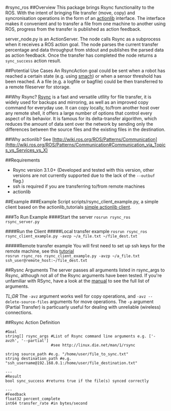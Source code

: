 #rsync_ros
##Overview
This package brings Rsync functionality to the ROS. With the intent of bringing file transfer (move, copy) and syncronisation operations in the form of an [actionlib](http://wiki.ros.org/actionlib) interface. The interface makes it convenient and to transfer a file from one machine to another using ROS, progress from the transfer is published as action feedback.

server_node.py is an ActionServer. The node calls Rsync as a subprocess when it receives a ROS action goal. The node parses the current transfer percentage and data throughput from stdout and publishes the parsed data as action feedback. Once the transfer has completed the node returns a `sync_success` action result.

##Potential Use Cases
An RsyncAction goal could be sent when a robot has reached a certain state (e.g. using [smach](http://wiki.ros.org/smach)) or when a sensor threshold has been reached. A a file (e.g. a logfile or bagfile) could be then transferred to a remote fileserver for storage.

##Why Rsync?
[Rsync](http://linux.die.net/man/1/rsync) is a fast and versatile utllity for file transfer, it is widely used for backups and mirroring, as well as an improved copy command for everyday use. It can copy locally, to/from another host over any remote shell, it offers a large number of options that control every aspect of its behavior. It is famous for its delta-transfer algorithm, which reduces the amount of data sent over the network by sending only the differences between the source files and the existing files in the destination.

##Why actionlib?
See [http://wiki.ros.org/ROS/Patterns/Communication](http://wiki.ros.org/ROS/Patterns/Communication#Communication_via_Topics_vs_Services_vs_X)

##Requirements
* Rsync version 3.1.0+ (Developed and tested with this version, other versions are not currently supported due to the lack of the `--outbuf` flag.)
* ssh is required if you are transferring to/from remote machines
* actionlib

##Example
###Example Script
scripts/rsync_client_example.py, a simple client based on the actionlib_tutorials [simple actionlib client](http://wiki.ros.org/actionlib_tutorials/Tutorials/Writing%20a%20Simple%20Action%20Client%20%28Python%29).

###To Run Example
####Start the server
`rosrun rsync_ros rsync_server.py`

####Run the Client
#####Local transfer example
`rosrun rsync_ros rsync_client_example.py -avzp ~/a_file.txt ~/file_dest.txt`

#####Remote transfer example
You will first need to set up ssh keys for the remote machine, see this [tutorial](https://www.digitalocean.com/community/tutorials/how-to-set-up-ssh-keys--2)  
`rosrun rsync_ros rsync_client_example.py -avzp ~/a_file.txt ssh_user@remote_host:~/file_dest.txt`

##Rysnc Arguments
The server passes all arguments listed in rsync_args to Rsync, although not all of the Rsync arguments have been tested. If you're unfamiliar with RSync, have a look at the [manual](http://linux.die.net/man/1/rsync) to see the full list of arguments.

*TL;DR* The `-avz` argument works well for copy operations, and `-avz --delete-source-files` arguments for move operations. The `-p` argument (Partial Transfer) is particuarly useful for dealing with unreliable (wireless) connections.


##Rsync Action Definition
```
#Goal
string[] rsync_args #List of Rsync command line arguments e.g. ['-avzh', '--partial']
                    #see http://linux.die.net/man/1/rsync
                    
string source_path #e.g. "/home/user/file_to_sync.txt"
string destination_path #e.g. "ssh_username@192.168.0.1:/home/user/file_destination.txt"

---
#Result
bool sync_success #returns true if the file(s) synced correctly

---
#Feedback
float32 percent_complete
int64 transfer_rate #in bytes/second
```
